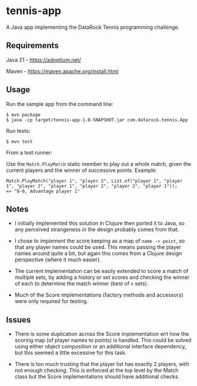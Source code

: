 # tennis-app

A Java app implementing the DataRock Tennis programming challenge.

## Requirements

Java 21 - https://adoptium.net/

Maven - https://maven.apache.org/install.html

## Usage

Run the sample app from the command line:
```
$ mvn package
$ java -cp target/tennis-app-1.0-SNAPSHOT.jar com.datarock.tennis.App
```

Run tests:
```
$ mvn test
```

From a test runner:

Use the `Match.PlayMatch` static member to play out a whole match, given the current players and the winner of successive points. Example:
```
Match.PlayMatch("player 1", "player 2", List.of("player 1", "player 1", "player 2", "player 1", "player 2", "player 2", "player 1")); 
=> "0-0, Advantage player 1"
```

## Notes

- I initially implemented this solution in Clojure then ported it to Java, so any perceived strangeness in the design probably comes from that.


- I chose to implement the score keeping as a map of `name -> point`, so that any player names could be used. This means passing the player names around quite a bit, but again this comes from a Clojure design perspective (where it much easier).


- The current implementation can be easily extended to score a match of multiple sets, by adding a history or set scores and checking the winner of each to determine the match winner (best of `n` sets).


- Much of the Score implementations (factory methods and accessors) were only required for testing.

## Issues
- There is some duplication across the Score implementation wrt how the scoring map (of player names to points) is handled. This could be solved using either object composition or an additional interface dependency, but this seemed a little excessive for this task.


- There is too much trusting that the player list has exactly 2 players, with not enough checking. This is enforced at the top level by the Match class but the Score implementations should have additional checks.